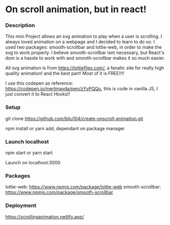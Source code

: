 # On scroll animation, but in react!

### Description
This mini Project allows an svg animation to play when a user is scrolling. I always loved animation on a webpage and I decided to learn to do so.
I used two packages: smooth-scrollbar and lottie-web, in order to make the svg to work properly. I believe smooth-scrollbar isnt necessary, but React's dom is a hassle to work with and smooth-scrollbar makes it so much easier. 

All svg animation is from https://lottiefiles.com/, a fanatic site for really high quality animation! and the best part! Most of it is FREE!!!!

I use this codepen as reference: https://codepen.io/mertmayda/pen/zYvPQQo, this is code in vanilla JS, I just convert it to React Hooks!!


### Setup

git clone https://github.com/bliu104/create-onscroll-animation.git

npm install or yarn add, dependant on package manager


### Launch localhost

npm start or yarn start

Launch on localhost:3000

### Packages
lottie-web: https://www.npmjs.com/package/lottie-web
smooth-scrollbar: https://www.npmjs.com/package/smooth-scrollbar

### Deployment
https://scrollinganimation.netlify.app/
